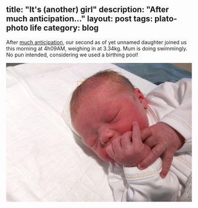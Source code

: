 title: "It's (another) girl"
description: "After much anticipation..."
layout: post
tags: plato-photo life
category: blog
---

After [much anticipation](https://www.youtube.com/watch?v=fu2oSmRZL5Y), our second as of yet unnamed daughter joined us this morning at 4h09AM, weighing in at 3.34kg. Mum is doing swimmingly. No pun intended, considering we used a birthing pool!

![our second daughter](/assets/posts/2016-10-27-its-another-girl/IMG_20161027_150715-3.jpg)
